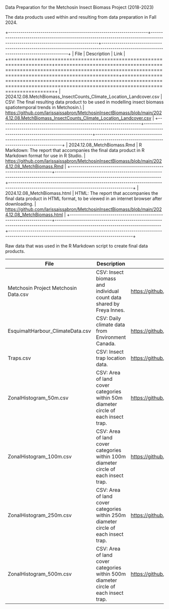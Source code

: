 Data Preparation for the Metchosin Insect Biomass Project (2018-2023)

The data products used within and resulting from data preparation in Fall 2024.

+---------------------------------------------------------------------+----------------------------------------------------------------------------------------------------------------------------------+-------------------------------------------------------------------------------------------------------------------------------------------+
| File                                                                | Description                                                                                                                      | Link                                                                                                                                      |
+=====================================================================+==================================================================================================================================+===========================================================================================================================================+
| 2024.12.08.MetchBiomass_InsectCounts_Climate_Location_Landcover.csv | CSV: The final resulting data product to be used in modelling insect biomass spatiotemporal trends in Metchosin.\                | <https://github.com/larissaissabron/MetchosinInsectBiomass/blob/main/2024.12.08.MetchBiomass_InsectCounts_Climate_Location_Landcover.csv> |
+---------------------------------------------------------------------+----------------------------------------------------------------------------------------------------------------------------------+-------------------------------------------------------------------------------------------------------------------------------------------+
| 2024.12.08_MetchBiomass.Rmd                                         | R Markdown: The report that accompanies the final data product in R Markdown format for use in R Studio.                         | <https://github.com/larissaissabron/MetchosinInsectBiomass/blob/main/2024.12.08_MetchBiomass.Rmd>                                         |
+---------------------------------------------------------------------+----------------------------------------------------------------------------------------------------------------------------------+-------------------------------------------------------------------------------------------------------------------------------------------+
| 2024.12.08_MetchBiomass.html                                        | HTML: The report that accompanies the final data product in HTML format, to be viewed in an internet browser after downloading.  | <https://github.com/larissaissabron/MetchosinInsectBiomass/blob/main/2024.12.08_MetchBiomass.html>                                        |
+---------------------------------------------------------------------+----------------------------------------------------------------------------------------------------------------------------------+-------------------------------------------------------------------------------------------------------------------------------------------+

Raw data that was used in the R Markdown script to create final data products.

| File | Description | Link |
|----|----|----|
| Metchosin Project Metchosin Data.csv | CSV: Insect biomass and individual count data shared by Freya Innes. | <https://github.com/larissaissabron/MetchosinInsectBiomass/blob/main/Metchosin%20Project%20Metchosin%20Data.csv> |
| EsquimaltHarbour_ClimateData.csv | CSV: Daily climate data from Environment Canada. | <https://github.com/larissaissabron/MetchosinInsectBiomass/blob/main/EsquimaltHarbour_ClimateData.csv> |
| Traps.csv | CSV: Insect trap location data. | <https://github.com/larissaissabron/MetchosinInsectBiomass/blob/main/EsquimaltHarbour_ClimateData.csv> |
| ZonalHistogram_50m.csv | CSV: Area of land cover categories within 50m diameter circle of each insect trap. | <https://github.com/larissaissabron/MetchosinInsectBiomass/blob/main/ZonalHistogram_50m.csv> |
| ZonalHistogram_100m.csv | CSV: Area of land cover categories within 100m diameter circle of each insect trap. | <https://github.com/larissaissabron/MetchosinInsectBiomass/blob/main/ZonalHistogram_100m.csv> |
| ZonalHistogram_250m.csv | CSV: Area of land cover categories within 250m diameter circle of each insect trap. | <https://github.com/larissaissabron/MetchosinInsectBiomass/blob/main/ZonalHistogram_250m.csv> |
| ZonalHistogram_500m.csv | CSV: Area of land cover categories within 500m diameter circle of each insect trap. | <https://github.com/larissaissabron/MetchosinInsectBiomass/blob/main/ZonalHistogram_500m.csv> |
